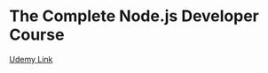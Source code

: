 # The Complete Node.js Developer Course

[Udemy Link](https://www.udemy.com/course/the-complete-nodejs-developer-course-2/)
